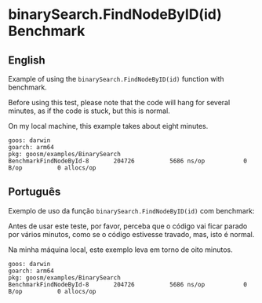 # binarySearch.FindNodeByID(id) Benchmark

## English

Example of using the `binarySearch.FindNodeByID(id)` function with benchmark.

Before using this test, please note that the code will hang for several minutes, as if the code is stuck, but this is normal.

On my local machine, this example takes about eight minutes.

```
goos: darwin
goarch: arm64
pkg: goosm/examples/BinarySearch
BenchmarkFindNodeById-8   	  204726	      5686 ns/op	       0 B/op	       0 allocs/op
```

## Português

Exemplo de uso da função `binarySearch.FindNodeByID(id)` com benchmark:

Antes de usar este teste, por favor, perceba que o código vai ficar parado por vários minutos, como se o código estivesse travado, mas, isto é normal.

Na minha máquina local, este exemplo leva em torno de oito minutos.

```
goos: darwin
goarch: arm64
pkg: goosm/examples/BinarySearch
BenchmarkFindNodeById-8   	  204726	      5686 ns/op	       0 B/op	       0 allocs/op
```
